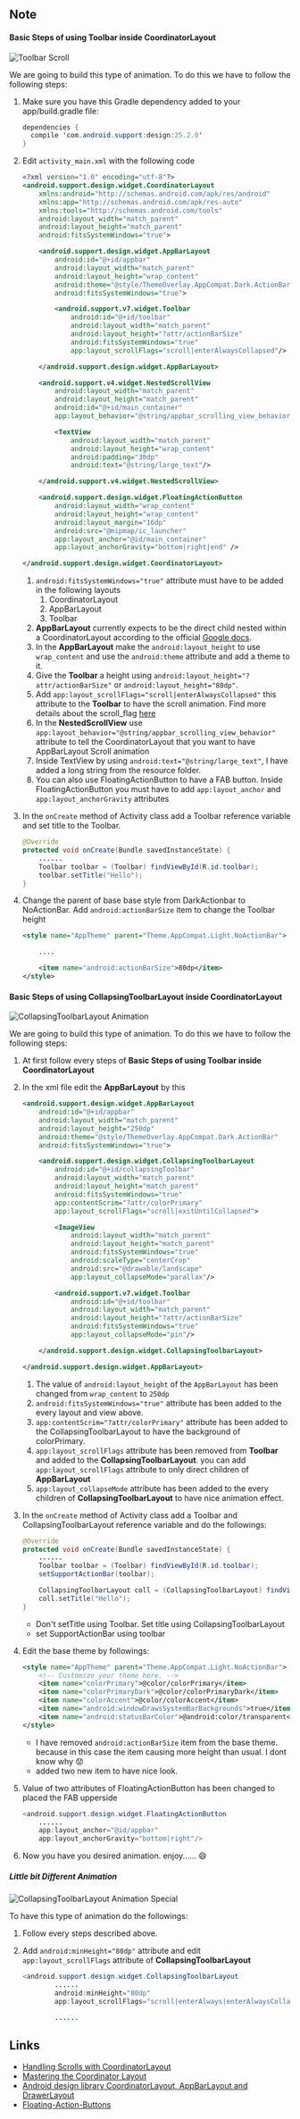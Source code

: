 ## Note

#### Basic Steps of using Toolbar inside CoordinatorLayout

![Toolbar Scroll](../images/toolbar_scroll.gif)

We are going to build this type of animation. To do this we have to follow the following steps:

1. Make sure you have this Gradle dependency added to your app/build.gradle file:
    ```java
    dependencies {
      compile 'com.android.support:design:25.2.0'
    }
    ```
2. Edit ```activity_main.xml``` with the following code

    ```xml
    <?xml version="1.0" encoding="utf-8"?>
    <android.support.design.widget.CoordinatorLayout
        xmlns:android="http://schemas.android.com/apk/res/android"
        xmlns:app="http://schemas.android.com/apk/res-auto"
        xmlns:tools="http://schemas.android.com/tools"
        android:layout_width="match_parent"
        android:layout_height="match_parent"
        android:fitsSystemWindows="true">

        <android.support.design.widget.AppBarLayout
            android:id="@+id/appbar"
            android:layout_width="match_parent"
            android:layout_height="wrap_content"
            android:theme="@style/ThemeOverlay.AppCompat.Dark.ActionBar"
            android:fitsSystemWindows="true">

            <android.support.v7.widget.Toolbar
                android:id="@+id/toolbar"
                android:layout_width="match_parent"
                android:layout_height="?attr/actionBarSize"
                android:fitsSystemWindows="true"
                app:layout_scrollFlags="scroll|enterAlwaysCollapsed"/>

        </android.support.design.widget.AppBarLayout>

        <android.support.v4.widget.NestedScrollView
            android:layout_width="match_parent"
            android:layout_height="match_parent"
            android:id="@+id/main_container"
            app:layout_behavior="@string/appbar_scrolling_view_behavior">

            <TextView
                android:layout_width="match_parent"
                android:layout_height="wrap_content"
                android:padding="30dp"
                android:text="@string/large_text"/>

        </android.support.v4.widget.NestedScrollView>

        <android.support.design.widget.FloatingActionButton
            android:layout_width="wrap_content"
            android:layout_height="wrap_content"
            android:layout_margin="16dp"
            android:src="@mipmap/ic_launcher"
            app:layout_anchor="@id/main_container"
            app:layout_anchorGravity="bottom|right|end" />

    </android.support.design.widget.CoordinatorLayout>
    ```

    1. ```android:fitsSystemWindows="true"``` attribute must have to be added in the following layouts
        1. CoordinatorLayout
        1. AppBarLayout
        1. Toolbar
    1. __AppBarLayout__ currently expects to be the direct child nested within a CoordinatorLayout according to the official [Google docs](https://developer.android.com/reference/android/support/design/widget/AppBarLayout.html).
    1. In the __AppBarLayout__ make the ```android:layout_height``` to use ```wrap_content``` and use the ```android:theme``` attribute and add a theme to it.
    1. Give the __Toolbar__ a height using ```android:layout_height="?attr/actionBarSize"``` or ```android:layout_height="80dp"```.
    1. Add ```app:layout_scrollFlags="scroll|enterAlwaysCollapsed"``` this attribute to the __Toolbar__ to have the scroll animation.  Find more details about the scroll_flag [here](https://github.com/codepath/android_guides/wiki/Handling-Scrolls-with-CoordinatorLayout#responding-to-scroll-events)
    1. In the __NestedScrollView__ use ```app:layout_behavior="@string/appbar_scrolling_view_behavior"``` attribute to tell the CoordinatorLayout that you want to have AppBarLayout Scroll animation
    1. Inside TextView by using ```android:text="@string/large_text"```, I have added a long string from the resource folder.
    1. You can also use FloatingActionButton to have a FAB button. Inside FloatingActionButton you must have to add ```app:layout_anchor``` and ```app:layout_anchorGravity``` attributes

1. In the ```onCreate``` method of Activity class add a Toolbar reference variable and set title to the Toolbar.
    ```java
    @Override
    protected void onCreate(Bundle savedInstanceState) {
        ......
        Toolbar toolbar = (Toolbar) findViewById(R.id.toolbar);
        toolbar.setTitle("Hello");
    }
    ```
1. Change the parent of base base style from DarkActionbar to NoActionBar. Add ```android:actionBarSize``` item to change the Toolbar height
    ```xml
    <style name="AppTheme" parent="Theme.AppCompat.Light.NoActionBar">

        ....

        <item name="android:actionBarSize">80dp</item>
    </style>
    ```


#### Basic Steps of using CollapsingToolbarLayout inside CoordinatorLayout

![CollapsingToolbarLayout Animation](../images/collapsingToolbar.gif)

We are going to build this type of animation. To do this we have to follow the following steps:

1. At first follow every steps of __Basic Steps of using Toolbar inside CoordinatorLayout__
2. In the xml file edit the __AppBarLayout__ by this
    ```xml
    <android.support.design.widget.AppBarLayout
        android:id="@+id/appbar"
        android:layout_width="match_parent"
        android:layout_height="250dp"
        android:theme="@style/ThemeOverlay.AppCompat.Dark.ActionBar"
        android:fitsSystemWindows="true">

        <android.support.design.widget.CollapsingToolbarLayout
            android:id="@+id/collapsingToolbar"
            android:layout_width="match_parent"
            android:layout_height="match_parent"
            android:fitsSystemWindows="true"
            app:contentScrim="?attr/colorPrimary"
            app:layout_scrollFlags="scroll|exitUntilCollapsed">

            <ImageView
                android:layout_width="match_parent"
                android:layout_height="match_parent"
                android:fitsSystemWindows="true"
                android:scaleType="centerCrop"
                android:src="@drawable/landscape"
                app:layout_collapseMode="parallax"/>

            <android.support.v7.widget.Toolbar
                android:id="@+id/toolbar"
                android:layout_width="match_parent"
                android:layout_height="?attr/actionBarSize"
                android:fitsSystemWindows="true"
                app:layout_collapseMode="pin"/>

        </android.support.design.widget.CollapsingToolbarLayout>

    </android.support.design.widget.AppBarLayout>
    ```
    1. The value of ```android:layout_height``` of the ```AppBarLayout``` has been changed from ```wrap_content``` to ```250dp```
    1. ```android:fitsSystemWindows="true"``` attribute has been added to the every layout and view above.
    1. ```app:contentScrim="?attr/colorPrimary"``` attribute has been added to the CollapsingToolbarLayout to have the background of colorPrimary.
    1. ```app:layout_scrollFlags``` attribute has been removed from __Toolbar__ and added to the __CollapsingToolbarLayout__. you can add ```app:layout_scrollFlags``` attribute to only direct children of __AppBarLayout__
    1. ```app:layout_collapseMode``` attribute has been added to the every children of __CollapsingToolbarLayout__ to have nice animation effect.


1. In the ```onCreate``` method of Activity class add a Toolbar and CollapsingToolbarLayout reference variable and do the followings:
    ```java
    @Override
    protected void onCreate(Bundle savedInstanceState) {
        ......
        Toolbar toolbar = (Toolbar) findViewById(R.id.toolbar);
        setSupportActionBar(toolbar);

        CollapsingToolbarLayout coll = (CollapsingToolbarLayout) findViewById(R.id.collapsingToolbar);
        coll.setTitle("Hello");
    }
    ```
    * Don't setTitle using Toolbar. Set title using CollapsingToolbarLayout
    * set SupportActionBar using toolbar

1. Edit the base theme by followings:
    ```xml
    <style name="AppTheme" parent="Theme.AppCompat.Light.NoActionBar">
        <!-- Customize your theme here. -->
        <item name="colorPrimary">@color/colorPrimary</item>
        <item name="colorPrimaryDark">@color/colorPrimaryDark</item>
        <item name="colorAccent">@color/colorAccent</item>
        <item name="android:windowDrawsSystemBarBackgrounds">true</item>
        <item name="android:statusBarColor">@android:color/transparent</item>
    </style>
    ```
    * I have removed ```android:actionBarSize``` item from the base theme. because in this case the item causing more height than usual. I dont know why :worried:
    * added two new item to have nice look.


1. Value of two attributes of FloatingActionButton has been changed to placed the FAB upperside
    ```java
    <android.support.design.widget.FloatingActionButton
        ......
        app:layout_anchor="@id/appbar"
        app:layout_anchorGravity="bottom|right"/>
    ```
1. Now you have you desired animation. enjoy...... :smile:


##### Little bit Different Animation


![CollapsingToolbarLayout Animation Special](../images/collapsingToolbar_sp1.gif)

To have this type of animation do the followings:

1. Follow every steps described above.

1. Add ```android:minHeight="80dp"``` attribute and edit ```app:layout_scrollFlags``` attribute of __CollapsingToolbarLayout__
    ```java
    <android.support.design.widget.CollapsingToolbarLayout
            ......
            android:minHeight="80dp"
            app:layout_scrollFlags="scroll|enterAlways|enterAlwaysCollapsed">

            ......

    ```




## Links
* [Handling Scrolls with CoordinatorLayout](https://github.com/codepath/android_guides/wiki/Handling-Scrolls-with-CoordinatorLayout)
* [Mastering the Coordinator Layout](http://saulmm.github.io/mastering-coordinator)
* [Android design library CoordinatorLayout, AppBarLayout and DrawerLayout](https://stackoverflow.com/questions/30719369/android-design-library-coordinatorlayout-appbarlayout-and-drawerlayout)
* [Floating-Action-Buttons](https://guides.codepath.com/android/Floating-Action-Buttons)
